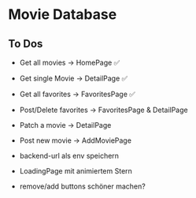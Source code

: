 # Movie Database

## To Dos

- Get all movies -> HomePage ✅
- Get single Movie -> DetailPage ✅
- Get all favorites -> FavoritesPage ✅
- Post/Delete favorites -> FavoritesPage & DetailPage
- Patch a movie -> DetailPage
- Post new movie -> AddMoviePage

- backend-url als env speichern
- LoadingPage mit animiertem Stern
- remove/add buttons schöner machen?
